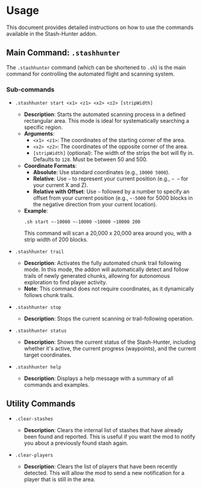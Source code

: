 # Usage

This document provides detailed instructions on how to use the commands available in the Stash-Hunter addon.

## Main Command: `.stashhunter`

The `.stashhunter` command (which can be shortened to `.sh`) is the main command for controlling the automated flight and scanning system.

### Sub-commands

-   `.stashhunter start <x1> <z1> <x2> <z2> [stripWidth]`
    -   **Description**: Starts the automated scanning process in a defined rectangular area. This mode is ideal for systematically searching a specific region.
    -   **Arguments**:
        -   `<x1> <z1>`: The coordinates of the starting corner of the area.
        -   `<x2> <z2>`: The coordinates of the opposite corner of the area.
        -   `[stripWidth]` (optional): The width of the strips the bot will fly in. Defaults to `128`. Must be between 50 and 500.
    -   **Coordinate Formats**:
        -   **Absolute**: Use standard coordinates (e.g., `10000 5000`).
        -   **Relative**: Use `~` to represent your current position (e.g., `~ ~` for your current X and Z).
        -   **Relative with Offset**: Use `~` followed by a number to specify an offset from your current position (e.g., `~-5000` for 5000 blocks in the negative direction from your current location).
    -   **Example**:
        ```
        .sh start ~-10000 ~-10000 ~10000 ~10000 200
        ```
        This command will scan a 20,000 x 20,000 area around you, with a strip width of 200 blocks.

-   `.stashhunter trail`
    -   **Description**: Activates the fully automated chunk trail following mode. In this mode, the addon will automatically detect and follow trails of newly generated chunks, allowing for autonomous exploration to find player activity.
    -   **Note**: This command does not require coordinates, as it dynamically follows chunk trails.

-   `.stashhunter stop`
    -   **Description**: Stops the current scanning or trail-following operation.

-   `.stashhunter status`
    -   **Description**: Shows the current status of the Stash-Hunter, including whether it's active, the current progress (waypoints), and the current target coordinates.

-   `.stashhunter help`
    -   **Description**: Displays a help message with a summary of all commands and examples.

## Utility Commands

-   `.clear-stashes`
    -   **Description**: Clears the internal list of stashes that have already been found and reported. This is useful if you want the mod to notify you about a previously found stash again.

-   `.clear-players`
    -   **Description**: Clears the list of players that have been recently detected. This will allow the mod to send a new notification for a player that is still in the area.
